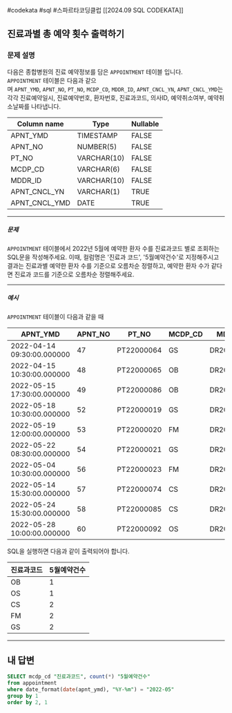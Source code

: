 #codekata #sql #스파르타코딩클럽 [[2024.09 SQL CODEKATA]]

## 진료과별 총 예약 횟수 출력하기

### 문제 설명

다음은 종합병원의 진료 예약정보를 담은 `APPOINTMENT` 테이블 입니다.  
`APPOINTMENT` 테이블은 다음과 같으며 `APNT_YMD`, `APNT_NO`, `PT_NO`, `MCDP_CD`, `MDDR_ID`, `APNT_CNCL_YN`, `APNT_CNCL_YMD`는 각각 진료예약일시, 진료예약번호, 환자번호, 진료과코드, 의사ID, 예약취소여부, 예약취소날짜를 나타냅니다.

|Column name|Type|Nullable|
|---|---|---|
|APNT_YMD|TIMESTAMP|FALSE|
|APNT_NO|NUMBER(5)|FALSE|
|PT_NO|VARCHAR(10)|FALSE|
|MCDP_CD|VARCHAR(6)|FALSE|
|MDDR_ID|VARCHAR(10)|FALSE|
|APNT_CNCL_YN|VARCHAR(1)|TRUE|
|APNT_CNCL_YMD|DATE|TRUE|

---
##### 문제
`APPOINTMENT` 테이블에서 2022년 5월에 예약한 환자 수를 진료과코드 별로 조회하는 SQL문을 작성해주세요. 이때, 컬럼명은 '진료과 코드', '5월예약건수'로 지정해주시고 결과는 진료과별 예약한 환자 수를 기준으로 오름차순 정렬하고, 예약한 환자 수가 같다면 진료과 코드를 기준으로 오름차순 정렬해주세요.

----
##### 예시

`APPOINTMENT` 테이블이 다음과 같을 때

|APNT_YMD|APNT_NO|PT_NO|MCDP_CD|MDDR_ID|APNT_CNCL_YN|APNT_CNCL_YMD|
|---|---|---|---|---|---|---|
|2022-04-14 09:30:00.000000|47|PT22000064|GS|DR20170123|N|NULL|
|2022-04-15 10:30:00.000000|48|PT22000065|OB|DR20100231|N|NULL|
|2022-05-15 17:30:00.000000|49|PT22000086|OB|DR20100231|N|NULL|
|2022-05-18 10:30:00.000000|52|PT22000019|GS|DR20100039|N|NULL|
|2022-05-19 12:00:00.000000|53|PT22000020|FM|DR20010112|N|NULL|
|2022-05-22 08:30:00.000000|54|PT22000021|GS|DR20100039|N|NULL|
|2022-05-04 10:30:00.000000|56|PT22000023|FM|DR20090112|N|NULL|
|2022-05-14 15:30:00.000000|57|PT22000074|CS|DR20200012|N|NULL|
|2022-05-24 15:30:00.000000|58|PT22000085|CS|DR20200012|N|NULL|
|2022-05-28 10:00:00.000000|60|PT22000092|OS|DR20100031|N|NULL|

SQL을 실행하면 다음과 같이 출력되어야 합니다.

|진료과코드|5월예약건수|
|---|---|
|OB|1|
|OS|1|
|CS|2|
|FM|2|
|GS|2|

---

## 내 답변

```sql
SELECT mcdp_cd "진료과코드", count(*) "5월예약건수"
from appointment
where date_format(date(apnt_ymd), "%Y-%m") = "2022-05"
group by 1
order by 2, 1
```